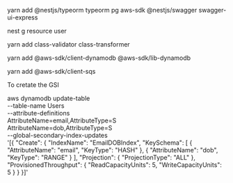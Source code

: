 yarn add @nestjs/typeorm typeorm pg aws-sdk @nestjs/swagger swagger-ui-express

nest g resource user

yarn add class-validator class-transformer

yarn add @aws-sdk/client-dynamodb @aws-sdk/lib-dynamodb

yarn add @aws-sdk/client-sqs

To cretate the GSI

aws dynamodb update-table \
 --table-name Users \
 --attribute-definitions \
 AttributeName=email,AttributeType=S \
 AttributeName=dob,AttributeType=S \
 --global-secondary-index-updates \
 '[{
"Create": {
"IndexName": "EmailDOBIndex",
"KeySchema": [
{ "AttributeName": "email", "KeyType": "HASH" },
{ "AttributeName": "dob", "KeyType": "RANGE" }
],
"Projection": {
"ProjectionType": "ALL"
},
"ProvisionedThroughput": {
"ReadCapacityUnits": 5,
"WriteCapacityUnits": 5
}
}
}]'
